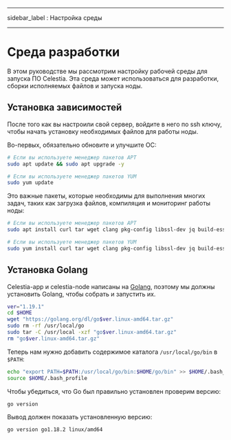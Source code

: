 - - -
sidebar_label : Настройка среды
- - -

# Среда разработки

В этом руководстве мы рассмотрим настройку рабочей среды для запуска ПО Celestia. Эта среда может использоваться для разработки, сборки исполняемых файлов и запуска ноды.

## Установка зависимостей

После того как вы настроили свой сервер, войдите в него по ssh ключу, чтобы начать установку необходимых файлов для работы ноды.

Во-первых, обязательно обновите и улучшите ОС:

```sh
# Если вы используете менеджер пакетов APT
sudo apt update && sudo apt upgrade -y

# Если вы используете менеджер пакетов YUM
sudo yum update
```

Это важные пакеты, которые необходимы для выполнения многих задач, таких как загрузка файлов, компиляция и мониторинг работы ноды:

<!-- markdownlint-disable MD013 -->
```sh
# Если вы используете менеджер пакетов APT
sudo apt install curl tar wget clang pkg-config libssl-dev jq build-essential git make ncdu -y

# Если вы используете менеджер пакетов YUM
sudo yum install curl tar wget clang pkg-config libssl-dev jq build-essential git make ncdu -y
```
<!-- markdownlint-enable MD013 -->

## Установка Golang

Celestia-app и celestia-node написаны на [Golang](https://go.dev/), поэтому мы должны установить Golang, чтобы собрать и запустить их.

```sh
ver="1.19.1"
cd $HOME
wget "https://golang.org/dl/go$ver.linux-amd64.tar.gz"
sudo rm -rf /usr/local/go
sudo tar -C /usr/local -xzf "go$ver.linux-amd64.tar.gz"
rm "go$ver.linux-amd64.tar.gz"
```

Теперь нам нужно добавить содержимое каталога `/usr/local/go/bin` в `$PATH`:

```sh
echo "export PATH=$PATH:/usr/local/go/bin:$HOME/go/bin" >> $HOME/.bash_profile
source $HOME/.bash_profile
```

Чтобы убедиться, что Go был правильно установлен проверим версию:

```sh
go version
```

Вывод должен показать установленную версию:

```sh
go version go1.18.2 linux/amd64
```
